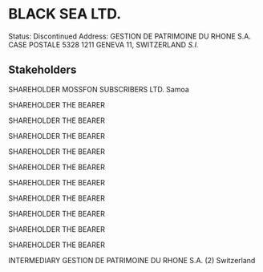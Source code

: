 # BLACK SEA LTD.
Status: Discontinued
Address: GESTION DE PATRIMOINE DU RHONE S.A. CASE POSTALE 5328  1211 GENEVA  11,  SWITZERLAND *S.I.*

## Stakeholders
SHAREHOLDER
MOSSFON SUBSCRIBERS LTD.
Samoa


SHAREHOLDER
THE BEARER


SHAREHOLDER
THE BEARER


SHAREHOLDER
THE BEARER


SHAREHOLDER
THE BEARER


SHAREHOLDER
THE BEARER


SHAREHOLDER
THE BEARER


SHAREHOLDER
THE BEARER


SHAREHOLDER
THE BEARER


SHAREHOLDER
THE BEARER


SHAREHOLDER
THE BEARER


INTERMEDIARY
GESTION DE PATRIMOINE DU RHONE S.A. (2)
Switzerland




